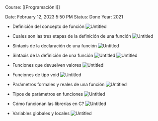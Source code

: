 Course: [[Programación I]]

Date: February 12, 2023 5:50 PM
Status: Done
Year: 2021

- Definición del concepto de función
![Untitled](_private/Images/Funciones%20o%20subprogramas%20en%20C/Untitled.png)

- Cuales son las tres etapas de la definición de una función
![Untitled](_private/Images/Funciones%20o%20subprogramas%20en%20C/Untitled%201.png)

- Sintaxis de la declaración de una función
![Untitled](_private/Images/Funciones%20o%20subprogramas%20en%20C/Untitled%202.png)

- Sintaxis de la definición de una función
![Untitled](_private/Images/Funciones%20o%20subprogramas%20en%20C/Untitled%203.png)
![Untitled](_private/Images/Funciones%20o%20subprogramas%20en%20C/Untitled%204.png)

- Funciones que devuelven valores
![Untitled](_private/Images/Funciones%20o%20subprogramas%20en%20C/Untitled%205.png)

- Funciones de tipo void
![Untitled](_private/Images/Funciones%20o%20subprogramas%20en%20C/Untitled%206.png)

- Parámetros formales y reales de una función
![Untitled](_private/Images/Funciones%20o%20subprogramas%20en%20C/Untitled%207.png)

- Tipos de parámetros en funciones
![Untitled](_private/Images/Funciones%20o%20subprogramas%20en%20C/Untitled%208.png)

- Cómo funcionan las librerías en C?
![Untitled](_private/Images/Funciones%20o%20subprogramas%20en%20C/Untitled%209.png)

- Variables globales y locales
![Untitled](_private/Images/Funciones%20o%20subprogramas%20en%20C/Untitled%2010.png)